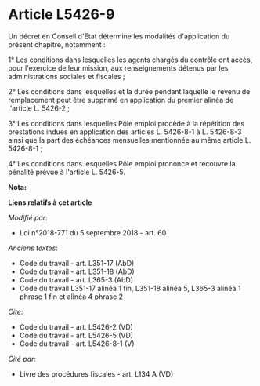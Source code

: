 # Article L5426-9

Un décret en Conseil d'Etat détermine les modalités d'application du présent chapitre, notamment : 

1° Les conditions dans lesquelles les agents chargés du contrôle ont accès, pour l'exercice de leur mission, aux
renseignements détenus par les administrations sociales et fiscales ; 

2° Les conditions dans lesquelles et la durée pendant laquelle le revenu de remplacement peut être supprimé en application du
premier alinéa de l'article L. 5426-2 ; 

3° Les conditions dans lesquelles Pôle emploi procède à la répétition des prestations indues en application des articles L.
5426-8-1 à L. 5426-8-3 ainsi que la part des échéances mensuelles mentionnée au même article L. 5426-8-1 ; 

4° Les conditions dans lesquelles Pôle emploi prononce et recouvre la pénalité prévue à l'article L. 5426-5.

**Nota:**



**Liens relatifs à cet article**

_Modifié par_:

  - Loi n°2018-771 du 5 septembre 2018 - art. 60

_Anciens textes_:

  - Code du travail - art. L351-17 (AbD)
  - Code du travail - art. L351-18 (AbD)
  - Code du travail - art. L365-3 (AbD)
  - Code du travail L351-17 alinéa 1 fin, L351-18 alinéa 5, L365-3 alinéa 1 phrase 1 fin et alinéa 4 phrase 2

_Cite_:

  - Code du travail - art. L5426-2 (VD)
  - Code du travail - art. L5426-5 (VD)
  - Code du travail - art. L5426-8-1 (V)

_Cité par_:

  - Livre des procédures fiscales - art. L134 A (VD)
